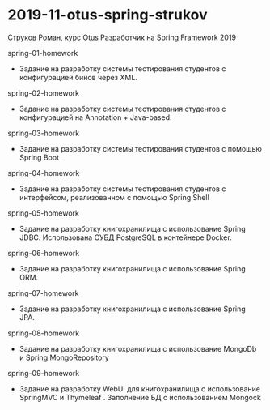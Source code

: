 # 2019-11-otus-spring-strukov
Струков Роман, курс Otus Разработчик на Spring Framework 2019

spring-01-homework
 - Задание на разработку системы тестирования студентов с конфигурацией бинов через XML.
 
spring-02-homework
 - Задание на разработку системы тестирования студентов с конфигурацией  на Annotation + Java-based.
  
spring-03-homework
 - Задание на разработку системы тестирования студентов с помощью Spring Boot
  
spring-04-homework
 - Задание на разработку системы тестирования студентов с интерфейсом, реализованном с помощью Spring Shell
 
spring-05-homework
 - Задание на разработку книгохранилища с использование Spring JDBC. Использована СУБД PostgreSQL
   в контейнере Docker. 
 
spring-06-homework
  - Задание на разработку книгохранилища с использование Spring ORM.
 
spring-07-homework
 - Задание на разработку книгохранилища с использование Spring JPA.

spring-08-homework
 - Задание на разработку книгохранилища с использование MongoDb и Spring MongoRepository
 
spring-09-homework
 - Задание на разработку WebUI для книгохранилища с использование SpringMVC и Thymeleaf
 . Заполнение БД с использованием Mongock